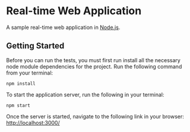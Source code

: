 # Real-time Web Application

A sample real-time web application in [Node.js](https://nodejs.org/en/).


## Getting Started

Before you can run the tests, you must first run install all the necessary node module dependencies for the project. Run the following command from your terminal:
```
npm install
```

To start the application server, run the following in your terminal:
```
npm start
```

Once the server is started, navigate to the following link in your browser:
[http://localhost:3000/](http://localhost:3000/)
